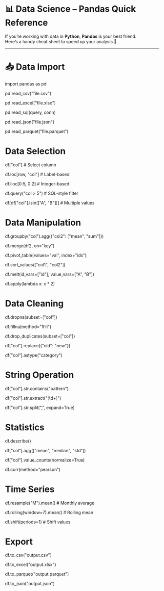 # 📊 Data Science – Pandas Quick Reference

If you’re working with data in **Python**, **Pandas** is your best friend.  
Here’s a handy cheat sheet to speed up your analysis 🚀  

---

# 📥 Data Import

import pandas as pd

pd.read_csv("file.csv")

pd.read_excel("file.xlsx")

pd.read_sql(query, conn)

pd.read_json("file.json")

pd.read_parquet("file.parquet")

   

#    Data Selection

df["col"]                          # Select column

df.loc[row, "col"]                 # Label-based

df.iloc[0:5, 0:2]                  # Integer-based

df.query("col > 5")                # SQL-style filter

df[df["col"].isin(["A", "B"])]     # Multiple values


# Data Manipulation
df.groupby("col").agg({"col2": ["mean", "sum"]})

df.merge(df2, on="key")

df.pivot_table(values="val", index="idx")

df.sort_values(["col1", "col2"])

df.melt(id_vars=["id"], value_vars=["A", "B"])

df.apply(lambda x: x * 2)

# Data Cleaning
df.dropna(subset=["col"])

df.fillna(method="ffill")

df.drop_duplicates(subset=["col"])

df["col"].replace({"old": "new"})

df["col"].astype("category")

# String Operation
df["col"].str.contains("pattern")

df["col"].str.extract("(\d+)")

df["col"].str.split(",", expand=True)


# Statistics
df.describe()

df["col"].agg(["mean", "median", "std"])

df["col"].value_counts(normalize=True)

df.corr(method="pearson")

# Time Series
df.resample("M").mean()        # Monthly average

df.rolling(window=7).mean()    # Rolling mean

df.shift(periods=1)            # Shift values

# Export

df.to_csv("output.csv")

df.to_excel("output.xlsx")

df.to_parquet("output.parquet")
  
df.to_json("output.json")




